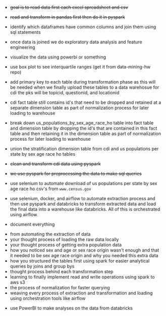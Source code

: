 * <s>goal is to read data first each excel spreadsheet and csv</s>
* <s>read and transform in pandas first then do it in pyspark</s>
* identify which dataframes have common columns and join them using sql statements
* once data is joined we do exploratory data analysis and feature engineering
* visualize the data using powerbi or something
* use box plot to see interquartile ranges (get it from data-mining-hw repo)

* add primary key to each table during transformation phase as this will be needed when we finally upload these tables to a data warehosue for cdi the pks will be topicid, questionid, and locationid
* cdi fact table still contains id's that need to be dropped and retained at a separate dimension table as part of normalization process for later loading to warehouse 
* break down us_populations_by_sex_age_race_ho table into fact table and dimension table by dropping the id's that are contained in this fact table and then retaining it in the dimension table as part of normalization process for later loading to warehouse 
* union the stratification dimension table from cdi and us populations per state by sex age race ho tables 
* <s>clean and transform cdi data using pyspark</s>
* <s>we use pyspark for preprocessing the data to make sql queries</s>

* use selenium to automate download of us populations per state by sex age race ho csv's from `www.census.gov` 

* use selenium, docker, and airflow to automate extraction process and then use pyspark and databricks to transform extracted data and load the final data into a warehouse like databricks. All of this is orchestrated using airflow. 

* document everything
- from automating the extraction of data
- your thought process of loading the raw data locally
- your thought process of getting extra population data 
- how you noticed sex and age or sex race origin wasn't enough and that it needed to be sex age race origin and why you needed this extra data
- how you structured the tables first using spark for easier analytical queries by joins and group bys
- thought process behind each transformation step
- learning to finally implement read and write operations using spark to aws s3
- the process of normalization for faster querying
- weaving every process of extraction and transformation and loading using orchestration tools like airflow 

* use PowerBI to make analyses on the data from databricks